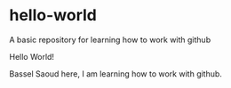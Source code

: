 # hello-world
A basic repository for learning how to work with github 

Hello World!

Bassel Saoud here, I am learning how to work with github.

